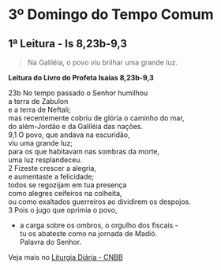 # 3º Domingo do Tempo Comum

## 1ª Leitura - Is 8,23b-9,3

> Na Galiléia, o povo viu brilhar uma grande luz.

**Leitura do Livro do Profeta Isaías 8,23b-9,3**

23b No tempo passado o Senhor humilhou   
 a terra de Zabulon   
 e a terra de Neftali;   
 mas recentemente cobriu de glória o caminho do mar,   
 do além-Jordão e da Galiléia das nações.    
9,1 O povo, que andava na escuridão,   
 viu uma grande luz;   
 para os que habitavam nas sombras da morte,   
 uma luz resplandeceu.    
2 Fizeste crescer a alegria,   
 e aumentaste a felicidade;   
 todos se regozijam em tua presença   
 como alegres ceifeiros na colheita,   
 ou como exaltados guerreiros ao dividirem os despojos.    
3 Pois o jugo que oprimia o povo,   
 - a carga sobre os ombros, o orgulho dos fiscais -   
 tu os abateste como na jornada de Madió.   
 Palavra do Senhor.

Veja mais no [Liturgia Diária - CNBB](http://liturgiadiaria.cnbb.org.br/app/user/user/UserView.php?ano=2017&mes=1&dia=22)